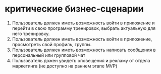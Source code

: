 # критические бизнес-сценарии

1. Пользователь должен иметь возможность войти в приложение и перейти в свою программу тренировок, выбрать
актуальную для него тренировку.
2. Пользователь должен иметь возможность войти в приложение, просмотреть свой профиль, группы. 
3. Пользователь должен иметь возможность написать сообщения в персональный или групповой чат
4. Пользователь дожен увидеть оповещения и рекламу от отдела маркетинга (не доступно на раннем этапе MVP)
